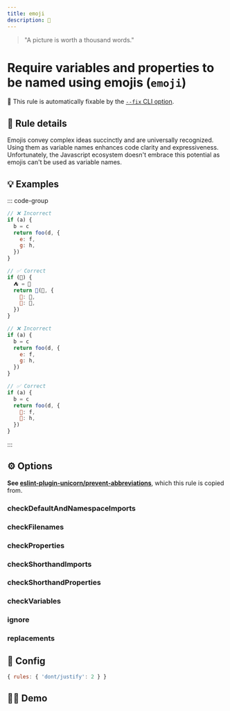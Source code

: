 ```yaml
---
title: emoji
description: 💩
---
```


<script setup lang="ts">
import CodeEditor from '../../.vitepress/theme/components/code-editor.vue';
import {ruleName, presetConfigs, initialText} from '../../src/sample-code/emoji.js';
</script>

> "A picture is worth a thousand words."

# Require variables and properties to be named using emojis (`emoji`)

🔧 This rule is automatically fixable by the [`--fix` CLI option](https://eslint.org/docs/latest/user-guide/command-line-interface#--fix).

<!-- end auto-generated rule header -->

## 📖 Rule details

Emojis convey complex ideas succinctly and are universally recognized. Using them as variable names enhances code
clarity and expressiveness. Unfortunately, the Javascript ecosystem doesn't embrace this potential as emojis can't be
used as variable names.

## 💡 Examples

::: code-group

```js [Check all]
// ❌ Incorrect
if (a) {
  b = c
  return foo(d, {
    e: f,
    g: h,
  })
}

// ✅ Correct
if (🍪) {
  ⛺️ = 🧲
  return 🐷️(🤹, {
    🦄: 🍭,
    🌺: 🙈,
  })
}
```

```js [Check properties only]
// ❌ Incorrect
if (a) {
  b = c
  return foo(d, {
    e: f,
    g: h,
  })
}

// ✅ Correct
if (a) {
  b = c
  return foo(d, {
    🦄: f,
    🌺: h,
  })
}
```

:::

## ⚙️ Options

**See [eslint-plugin-unicorn/prevent-abbreviations](https://github.com/sindresorhus/eslint-plugin-unicorn/blob/main/docs/rules/prevent-abbreviations.md)**, which this rule is copied from.

### checkDefaultAndNamespaceImports
### checkFilenames
### checkProperties
### checkShorthandImports
### checkShorthandProperties
### checkVariables
### ignore
### replacements

## 🔧 Config

```js
{ rules: { 'dont/justify': 2 } }
```

## 🧑‍💻 Demo

<CodeEditor :rule="ruleName" :text="initialText" :presetConfigs="presetConfigs" />
